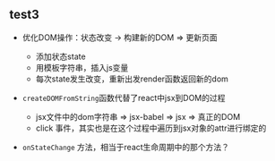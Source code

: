 ## test3

* 优化DOM操作：状态改变 -> 构建新的DOM => 更新页面
    * 添加状态state
    * 用模板字符串，插入js变量
    * 每次state发生改变，重新出发render函数返回新的dom

* `createDOMFromString`函数代替了react中jsx到DOM的过程
    * jsx文件中的dom字符串 => jsx-babel => jsx => 真正的DOM
    * click 事件，其实也是在这个过程中遍历到jsx对象的attr进行绑定的

* `onStateChange` 方法，相当于react生命周期中的那个方法？